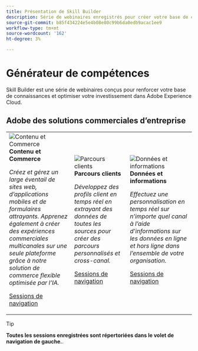 ```yaml
---
title: Présentation de Skill Builder
description: Série de webinaires enregistrés pour créer votre base de connaissances et optimiser votre investissement dans Adobe Experience Cloud.
source-git-commit: b85f434224e5e4b08e80c99b6da0edb9acac1ee9
workflow-type: tm+mt
source-wordcount: '162'
ht-degree: 3%

---
```


# Générateur de compétences

Skill Builder est une série de webinaires conçus pour renforcer votre base de connaissances et optimiser votre investissement dans Adobe Experience Cloud.

## Adobe des solutions commerciales d’entreprise

<table>
<tr>
  <td>
    <img alt="Contenu et Commerce" src="assets/commerce.png" />
    <div>
      <strong>Contenu et Commerce</strong>
    </div>
    <p>
    <em>Créez et gérez un large éventail de sites web, d’applications mobiles et de formulaires attrayants. Apprenez également à créer des expériences commerciales multicanales sur une seule plateforme grâce à notre solution de commerce flexible optimisée par l’IA.</em>
    <p>
    <a href="https://experienceleague.adobe.com/docs/events/skill-builder-recordings/content-and-commerce/overview.html" class="spectrum-Button spectrum-Button--outline spectrum-Button--primary spectrum-Button--sizeM">
      <span class="spectrum-Button-label has-no-wrap has-text-weight-bold">Sessions de navigation</span>
    </a>
  </td>
  <td>
    <img alt="Parcours clients" src="assets/customer-journey.png" />
    <div>
      <strong>Parcours clients</strong>
    </div>
    <p>
    <em>Développez des profils client en temps réel en extrayant des données de toutes les sources pour créer des parcours personnalisés et cross-canal.</em>
    <p>
    <a href="https://experienceleague.adobe.com/docs/events/skill-builder-recordings/customer-journeys/overview.html?lang=en" class="spectrum-Button spectrum-Button--outline spectrum-Button--primary spectrum-Button--sizeM">
      <span class="spectrum-Button-label has-no-wrap has-text-weight-bold">Sessions de navigation</span>
    </a>
  </td>
  <td>
    <img alt="Données et informations" src="assets/data-insights.png" />
    <div>
      <strong>Données et informations</strong>
    </div>
    <p>
    <em>Effectuez une personnalisation en temps réel sur n’importe quel canal à l’aide d’informations sur les données en ligne et hors ligne dans l’ensemble de votre organisation.</em>
    <p>
    <a href="https://experienceleague.adobe.com/docs/events/data-and-insights/overview.html?lang=en" class="spectrum-Button spectrum-Button--outline spectrum-Button--primary spectrum-Button--sizeM">
      <span class="spectrum-Button-label has-no-wrap has-text-weight-bold">Sessions de navigation</span>
    </a>
  </td>  
</tr>
</table>

>[!TIP]
>
>**Toutes les sessions enregistrées sont répertoriées dans le volet de navigation de gauche.**.
